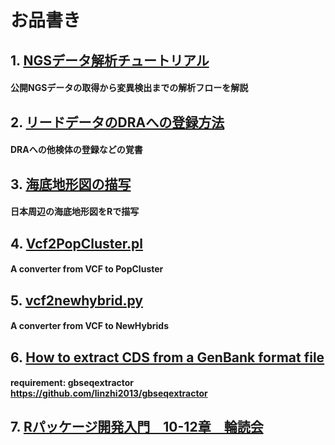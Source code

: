 # お品書き
## 1. [NGSデータ解析チュートリアル](https://github.com/akihirao/how2cook/tree/main/ngs_training)
####  公開NGSデータの取得から変異検出までの解析フローを解説

## 2. [リードデータのDRAへの登録方法](https://github.com/akihirao/how2cook/tree/main/how2submit_DRA)
####  DRAへの他検体の登録などの覚書

## 3. [海底地形図の描写](https://github.com/akihirao/how2cook/blob/main/how2draw_ETOPO/Plot.Sea_around_JPN.md)
####  日本周辺の海底地形図をRで描写

## 4. [Vcf2PopCluster.pl](https://github.com/akihirao/how2cook/blob/main/Vcf2PopCluster.pl)
####  A converter from VCF to PopCluster

## 5. [vcf2newhybrid.py](https://github.com/akihirao/how2cook/blob/main/vcf2newhybs.py)
####  A converter from VCF to NewHybrids

## 6. [How to extract CDS from a GenBank format file](https://github.com/akihirao/how2cook/blob/main/how2extract_cds_from_gb/notes.md)
####  requirement: gbseqextractor https://github.com/linzhi2013/gbseqextractor

## 7. [Rパッケージ開発入門　10-12章　輪読会](https://github.com/akihirao/how2cook/blob/main/RpackDev/R_development_chap10-12.md)
